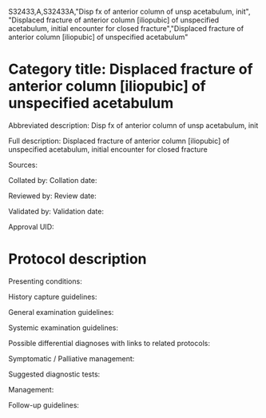S32433,A,S32433A,"Disp fx of anterior column of unsp acetabulum, init", "Displaced fracture of anterior column [iliopubic] of unspecified acetabulum, initial encounter for closed fracture","Displaced fracture of anterior column [iliopubic] of unspecified acetabulum"
# Category title: Displaced fracture of anterior column [iliopubic] of unspecified acetabulum

Abbreviated description: Disp fx of anterior column of unsp acetabulum, init

Full description: Displaced fracture of anterior column [iliopubic] of unspecified acetabulum, initial encounter for closed fracture

Sources:

Collated by:
Collation date:

Reviewed by:
Review date:

Validated by:
Validation date:

Approval UID:

# Protocol description

Presenting conditions:

History capture guidelines:

General examination guidelines:

Systemic examination guidelines:

Possible differential diagnoses with links to related protocols:

Symptomatic / Palliative management:

Suggested diagnostic tests:

Management:

Follow-up guidelines:

